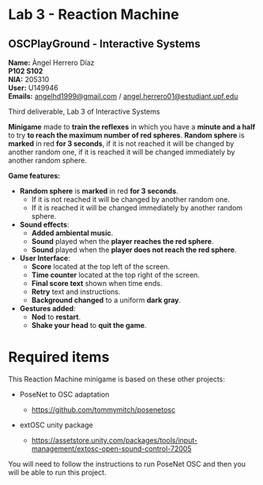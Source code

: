 # Lab 3 - Reaction Machine<br />
##  OSCPlayGround  - Interactive Systems<br />
**Name:** Àngel Herrero Díaz <br />
**P102 S102**<br />
**NIA:** 205310<br />
**User:** U149946<br />
**Emails:** angelhd1999@gmail.com / angel.herrero01@estudiant.upf.edu<br />

Third deliverable, Lab 3 of Interactive Systems<br />

**Minigame** made to **train the reflexes** in which you have a **minute and a half** to try **to reach the maximum number of red spheres**. **Random sphere** is **marked** in red **for 3 seconds**, if it is not reached it will be changed by another
random one, if it is reached it will be changed immediately by another random sphere.<br />

**Game features:**
* **Random sphere** is **marked** in red **for 3 seconds**.
  * If it is not reached it will be changed by another random one.
  * If it is reached it will be changed immediately by another random sphere.
* **Sound effects**:
  * **Added ambiental music**.
  * **Sound** played when the **player reaches the red sphere**.
  * **Sound** played when the **player does not reach the red sphere**.
* **User Interface**:
  * **Score** located at the top left of the screen.
  * **Time counter** located at the top right of the screen.
  * **Final score text** shown when time ends.
  * **Retry** text and instructions.
  * **Background changed** to a uniform **dark gray**.
* **Gestures added**:
  * **Nod** to **restart**.
  * **Shake your head** to **quit the game**.

# Required items

This Reaction Machine minigame is based on these other projects: 

* PoseNet to OSC adaptation
  * https://github.com/tommymitch/posenetosc 

* extOSC unity package
  * https://assetstore.unity.com/packages/tools/input-management/extosc-open-sound-control-72005

You will need to follow the instructions to run PoseNet OSC and then you will be able to run this project.
